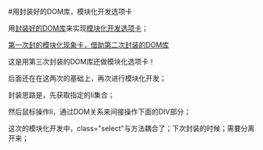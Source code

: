 #用封装好的DOM库，模块化开发选项卡

用[封装好的DOM库](https://github.com/Broszhu/My-JavaScript-is-a-clover/blob/master/DOM/%E5%B0%81%E8%A3%85DOM%E5%BA%93/tool.js)来实现[模块化开发选项卡](#)；

[第一次封的模块化现象卡，借助第二次封装的DOM库](http://broszhu.com/works/tabModel/tabModel.html)

这是用第三次封装的DOM库还做模块化选项卡！

后面还在在这两次的基础上，再次进行模块化开发；

封装思路是，先获取指定的li集合；

然后鼠标操作li，通过DOM关系来间接操作下面的DIV部分；

这次的模块化开发中，class="select"与方法耦合了；下次封装的时候；需要分离开来；